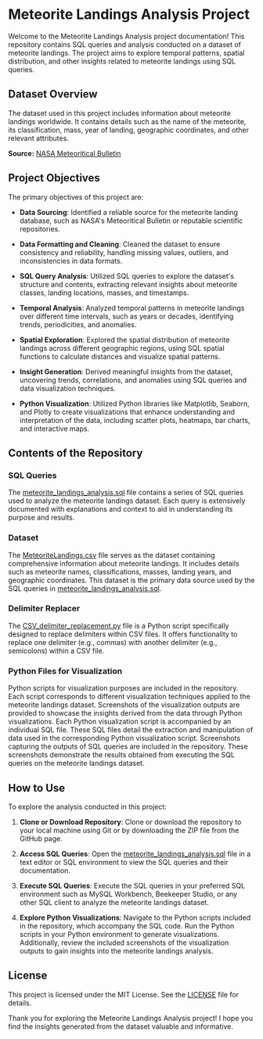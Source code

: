# Meteorite Landings Analysis Project

Welcome to the Meteorite Landings Analysis project documentation! This repository contains SQL queries and analysis conducted on a dataset of meteorite landings. The project aims to explore temporal patterns, spatial distribution, and other insights related to meteorite landings using SQL queries.

## Dataset Overview
The dataset used in this project includes information about meteorite landings worldwide. It contains details such as the name of the meteorite, its classification, mass, year of landing, geographic coordinates, and other relevant attributes.

**Source:** [NASA Meteoritical Bulletin](https://catalog.data.gov/dataset/meteorite-landings)

## Project Objectives
The primary objectives of this project are:

- **Data Sourcing**: Identified a reliable source for the meteorite landing database, such as NASA's Meteoritical Bulletin or reputable scientific repositories.
  
- **Data Formatting and Cleaning**: Cleaned the dataset to ensure consistency and reliability, handling missing values, outliers, and inconsistencies in data formats.
  
- **SQL Query Analysis**: Utilized SQL queries to explore the dataset's structure and contents, extracting relevant insights about meteorite classes, landing locations, masses, and timestamps.
  
- **Temporal Analysis**: Analyzed temporal patterns in meteorite landings over different time intervals, such as years or decades, identifying trends, periodicities, and anomalies.
  
- **Spatial Exploration**: Explored the spatial distribution of meteorite landings across different geographic regions, using SQL spatial functions to calculate distances and visualize spatial patterns.
  
- **Insight Generation**: Derived meaningful insights from the dataset, uncovering trends, correlations, and anomalies using SQL queries and data visualization techniques.
  
- **Python Visualization**: Utilized Python libraries like Matplotlib, Seaborn, and Plotly to create visualizations that enhance understanding and interpretation of the data, including scatter plots, heatmaps, bar charts, and interactive maps.

## Contents of the Repository

### SQL Queries
The [meteorite_landings_analysis.sql](https://github.com/pratham-pai/Meteorite-Landing-Analysis/blob/main/SQL/meteorite_landings_analysis.sql) file contains a series of SQL queries used to analyze the meteorite landings dataset. Each query is extensively documented with explanations and context to aid in understanding its purpose and results.

### Dataset
The [MeteoriteLandings.csv](https://github.com/pratham-pai/Meteorite-Landing-Analysis/blob/main/Dataset/MeteoriteLandings.csv) file serves as the dataset containing comprehensive information about meteorite landings. It includes details such as meteorite names, classifications, masses, landing years, and geographic coordinates. This dataset is the primary data source used by the SQL queries in [meteorite_landings_analysis.sql](https://github.com/pratham-pai/Meteorite-Landing-Analysis/blob/main/SQL/meteorite_landings_analysis.sql).

### Delimiter Replacer
The [CSV_delimiter_replacement.py](https://github.com/pratham-pai/Meteorite-Landing-Analysis/blob/main/Dataset/Data%20Cleaning%20and%20Formatting/CSV_delimiter_replacement.py) file is a Python script specifically designed to replace delimiters within CSV files. It offers functionality to replace one delimiter (e.g., commas) with another delimiter (e.g., semicolons) within a CSV file.

### Python Files for Visualization
Python scripts for visualization purposes are included in the repository. Each script corresponds to different visualization techniques applied to the meteorite landings dataset. Screenshots of the visualization outputs are provided to showcase the insights derived from the data through Python visualizations. Each Python visualization script is accompanied by an individual SQL file. These SQL files detail the extraction and manipulation of data used in the corresponding Python visualization script. Screenshots capturing the outputs of SQL queries are included in the repository. These screenshots demonstrate the results obtained from executing the SQL queries on the meteorite landings dataset.

## How to Use
To explore the analysis conducted in this project:

1. **Clone or Download Repository**: Clone or download the repository to your local machine using Git or by downloading the ZIP file from the GitHub page.

2. **Access SQL Queries**: Open the [meteorite_landings_analysis.sql](https://github.com/pratham-pai/Meteorite-Landing-Analysis/blob/main/SQL/meteorite_landings_analysis.sql) file in a text editor or SQL environment to view the SQL queries and their documentation.

3. **Execute SQL Queries**: Execute the SQL queries in your preferred SQL environment such as MySQL Workbench, Beekeeper Studio, or any other SQL client to analyze the meteorite landings dataset.

4. **Explore Python Visualizations**: Navigate to the Python scripts included in the repository, which accompany the SQL code. Run the Python scripts in your Python environment to generate visualizations. Additionally, review the included screenshots of the visualization outputs to gain insights into the meteorite landings analysis.

## License
This project is licensed under the MIT License. See the [LICENSE](https://github.com/pratham-pai/Meteorite-Landing-Analysis/blob/main/LICENSE) file for details.

Thank you for exploring the Meteorite Landings Analysis project! I hope you find the insights generated from the dataset valuable and informative.
